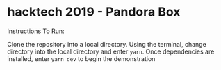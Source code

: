 # hacktech 2019 - Pandora Box

Instructions To Run:

Clone the repository into a local directory.
Using the terminal, change directory into the local directory and enter `yarn`.
Once dependencies are installed, enter `yarn dev` to begin the demonstration
